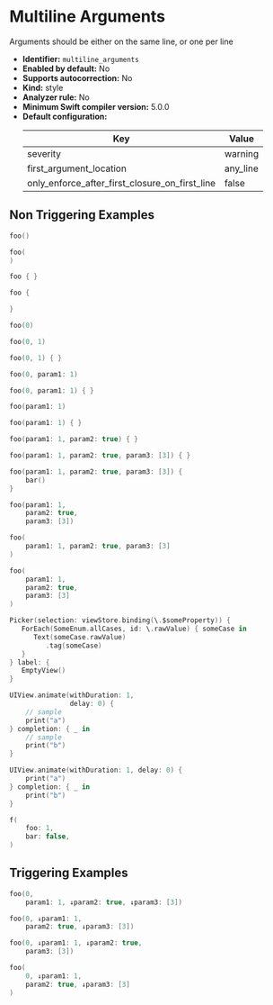 # Multiline Arguments

Arguments should be either on the same line, or one per line

* **Identifier:** `multiline_arguments`
* **Enabled by default:** No
* **Supports autocorrection:** No
* **Kind:** style
* **Analyzer rule:** No
* **Minimum Swift compiler version:** 5.0.0
* **Default configuration:**
  <table>
  <thead>
  <tr><th>Key</th><th>Value</th></tr>
  </thead>
  <tbody>
  <tr>
  <td>
  severity
  </td>
  <td>
  warning
  </td>
  </tr>
  <tr>
  <td>
  first_argument_location
  </td>
  <td>
  any_line
  </td>
  </tr>
  <tr>
  <td>
  only_enforce_after_first_closure_on_first_line
  </td>
  <td>
  false
  </td>
  </tr>
  </tbody>
  </table>

## Non Triggering Examples

```swift
foo()
```

```swift
foo(
)
```

```swift
foo { }
```

```swift
foo {

}
```

```swift
foo(0)
```

```swift
foo(0, 1)
```

```swift
foo(0, 1) { }
```

```swift
foo(0, param1: 1)
```

```swift
foo(0, param1: 1) { }
```

```swift
foo(param1: 1)
```

```swift
foo(param1: 1) { }
```

```swift
foo(param1: 1, param2: true) { }
```

```swift
foo(param1: 1, param2: true, param3: [3]) { }
```

```swift
foo(param1: 1, param2: true, param3: [3]) {
    bar()
}
```

```swift
foo(param1: 1,
    param2: true,
    param3: [3])
```

```swift
foo(
    param1: 1, param2: true, param3: [3]
)
```

```swift
foo(
    param1: 1,
    param2: true,
    param3: [3]
)
```

```swift
Picker(selection: viewStore.binding(\.$someProperty)) {
   ForEach(SomeEnum.allCases, id: \.rawValue) { someCase in
      Text(someCase.rawValue)
         .tag(someCase)
   }
} label: {
   EmptyView()
}
```

```swift
UIView.animate(withDuration: 1,
               delay: 0) {
    // sample
    print("a")
} completion: { _ in
    // sample
    print("b")
}
```

```swift
UIView.animate(withDuration: 1, delay: 0) {
    print("a")
} completion: { _ in
    print("b")
}
```

```swift
f(
    foo: 1,
    bar: false,
)
```

## Triggering Examples

```swift
foo(0,
    param1: 1, ↓param2: true, ↓param3: [3])
```

```swift
foo(0, ↓param1: 1,
    param2: true, ↓param3: [3])
```

```swift
foo(0, ↓param1: 1, ↓param2: true,
    param3: [3])
```

```swift
foo(
    0, ↓param1: 1,
    param2: true, ↓param3: [3]
)
```